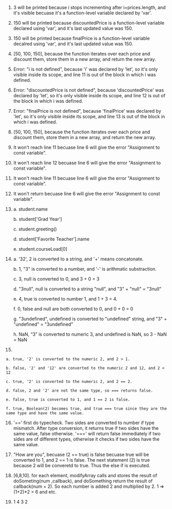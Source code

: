 1. 3 will be printed because i stops incrementing after i=prices.length, and it's visible becuase it's a function-level variable declared by 'var'. 

2. 150 will be printed because discountedPrice is a function-level variable declared using 'var', and it's last updated value was 150.

3. 150 will be printed because finalPrice is a function-level variable decalred using 'var', and it's last updated value was 150.

4. [50, 100, 150], because the function iterates over each price and discount them, store them in a new array, and return the new array.

5. Error: "i is not defined", because 'i' was declared by 'let', so it's only visible inside its scope, and line 11 is out of the block in which i was defined.

6. Error: "discountedPrice is not defined", because 'discountedPrice' was declared by 'let', so it's only visible inside its scope, and line 12 is out of the block in which i was defined.

7. Error: "finalPrice is not defined", because 'finalPrice' was declared by 'let', so it's only visible inside its scope, and line 13 is out of the block in which i was defined.

8. [50, 100, 150], because the function iterates over each price and discount them, store them in a new array, and return the new array.

9. It won't reach line 11 becuase line 6 will give the error "Assignment to const variable".

 
10. It won't reach line 12 becuase line 6 will give the error "Assignment to const variable".

11. It won't reach line 11 becuase line 6 will give the error "Assignment to const variable".

12. It won't return  becuase line 6 will give the error "Assignment to const variable".

13. 
	a. student.name

	b. student['Grad Year']

	c. student.greeting()

	d. student['Favorite Teacher'].name

	e. student.courseLoad[0]
14.
	a. '32', 2 is converted to a string, and '+' means concatonate.

	b. 1, "3" is converted to a number, and '-' is arithmatic substraction.

	c. 3, null is converted to 0, and 3 + 0 = 3

	d. "3null", null is converted to a string "null", and "3" + "null" = "3null"

	e. 4, true is converted to number 1, and 1 + 3 = 4.

	f. 0, false and null are both converted to 0, and 0 + 0 = 0

	g. "3undefined", undefined is converted to "undefined" string, and "3" + "undefined" = "3undefined"

	h. NaN, “3” is converted to numeric 3, and undefined is NaN, so 3 - NaN = NaN 

15.

	a. true, '2' is converted to the numeric 2, and 2 > 1.

	b. false, '2' and '12' are converted to the numeric 2 and 12, and 2 < 12
	
	c. true, '2' is converted to the numeric 2, and 2 == 2.

	d. false, 2 and '2' are not the same type, so === returns false.

	e. false, true is converted to 1, and 1 == 2 is false.

	f. true, Boolean(2) becomes true, and true === true since they are the same type and have the same value.

16. '==' first do typecheck. Two sides are converted to number if type mismatch. After type conversion, it returns true if two sides have the same value, false otherwise.
'===' will return false immediately if two sides are of different types, otherwise it checks if two sides have the same value.

17. "How are you", becuase (2 == true) is false becuase true will be converted to 1, and 2 == 1 is false. The next statement (2) is true because 2 will be converetd to true. Thus the else if is executed.


19. [6,8,10]. for each element, modifyArray calls and stores the result of doSometing(num ,callback), and doSomething return the result of callback(num + 2). So each number is added 2 and multiplied by 2. 1 => (1+2)*2 = 6 and etc. 

21. 1 4 3 2 

